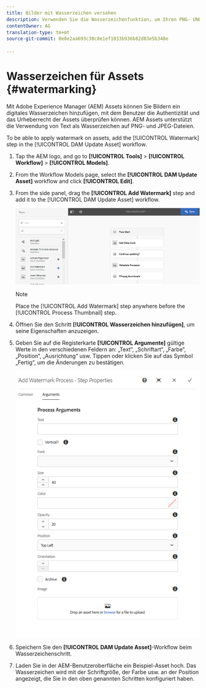 ```yaml
---
title: Bilder mit Wasserzeichen versehen
description: Verwenden Sie die Wasserzeichenfunktion, um Ihren PNG- UND JPEG-Bildern ein digitales Wasserzeichen hinzuzufügen.
contentOwner: AG
translation-type: tm+mt
source-git-commit: 0e0e2aa693c30c8e1ef1033b936b82d83e5b348e

---
```



# Wasserzeichen für Assets {#watermarking}

Mit Adobe Experience Manager (AEM) Assets können Sie Bildern ein digitales Wasserzeichen hinzufügen, mit dem Benutzer die Authentizität und das Urheberrecht der Assets überprüfen können. AEM Assets unterstützt die Verwendung von Text als Wasserzeichen auf PNG- und JPEG-Dateien.

To be able to apply watermark on assets, add the [!UICONTROL Watermark] step in the [!UICONTROL DAM Update Asset] workflow.

1. Tap the AEM logo, and go to **[!UICONTROL Tools]** > **[!UICONTROL Workflow]** > **[!UICONTROL Models]**.
1. From the Workflow Models page, select the **[!UICONTROL DAM Update Asset]** workflow and click **[!UICONTROL Edit]**.

1. From the side panel, drag the **[!UICONTROL Add Watermark]** step and add it to the [!UICONTROL DAM Update Asset] workflow.

   ![Ziehen des Schritts „Wasserzeichen hinzufügen“ in den Workflow „DAM-Update-Asset“](assets/add_watermark_step_aem_assets.png)

   >[!NOTE]
   >
   >Place the [!UICONTROL Add Watermark] step anywhere before the [!UICONTROL Process Thumbnail] step.

1. Öffnen Sie den Schritt **[!UICONTROL Wasserzeichen hinzufügen]**, um seine Eigenschaften anzuzeigen.
1. Geben Sie auf die Registerkarte **[!UICONTROL Argumente]** gültige Werte in den verschiedenen Feldern an: „Text“, „Schriftart“, „Farbe“, „Position“, „Ausrichtung“ usw. Tippen oder klicken Sie auf das Symbol „Fertig“, um die Änderungen zu bestätigen.

   ![Bereitstellen der Argumente im Schritt „Wasserzeichen hinzufügen“ in Assets](assets/arguments_add_watermark_aem_assets.png)

1. Speichern Sie den **[!UICONTROL DAM Update Asset]**-Workflow beim Wasserzeichenschritt.
1. Laden Sie in der AEM-Benutzeroberfläche ein Beispiel-Asset hoch. Das Wasserzeichen wird mit der Schriftgröße, der Farbe usw. an der Position angezeigt, die Sie in den oben genannten Schritten konfiguriert haben.
